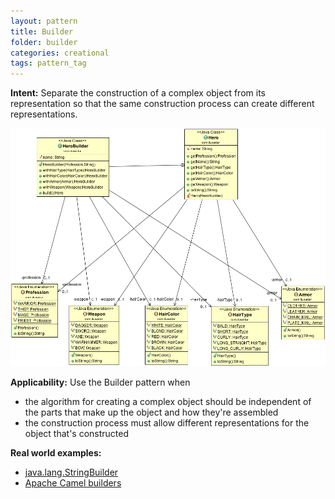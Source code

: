```yaml
---
layout: pattern
title: Builder
folder: builder
categories: creational
tags: pattern_tag
---
```


**Intent:** Separate the construction of a complex object from its
representation so that the same construction process can create different
representations.

![alt text](./etc/builder_1.png "Builder")

**Applicability:** Use the Builder pattern when

* the algorithm for creating a complex object should be independent of the parts that make up the object and how they're assembled
* the construction process must allow different representations for the object that's constructed

**Real world examples:**

* [java.lang.StringBuilder](http://docs.oracle.com/javase/8/docs/api/java/lang/StringBuilder.html)
* [Apache Camel builders](https://github.com/apache/camel/tree/0e195428ee04531be27a0b659005e3aa8d159d23/camel-core/src/main/java/org/apache/camel/builder)
